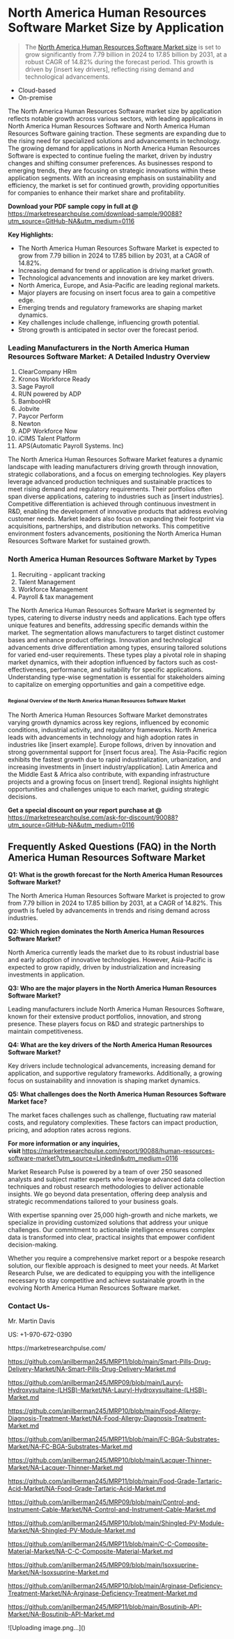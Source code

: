 <h1>North America Human Resources Software Market&nbsp;Size by Application</h1><blockquote><p>The <a href="https://marketresearchpulse.com/download-sample/90088?utm_source=GitHub-NA&amp;utm_medium=0116">North America Human Resources Software Market size</a> is set to grow significantly from 7.79 billion in 2024 to 17.85 billion by 2031, at a robust CAGR of 14.82% during the forecast period. This growth is driven by [insert key drivers], reflecting rising demand and technological advancements.</p></blockquote><ul><li>Cloud-based <li> On-premise</li></ul><p>The North America Human Resources Software market size by application reflects notable growth across various sectors, with leading applications in North America Human Resources Software and North America Human Resources Software gaining traction. These segments are expanding due to the rising need for specialized solutions and advancements in technology. The growing demand for applications in North America Human Resources Software is expected to continue fueling the market, driven by industry changes and shifting consumer preferences. As businesses respond to emerging trends, they are focusing on strategic innovations within these application segments. With an increasing emphasis on sustainability and efficiency, the market is set for continued growth, providing opportunities for companies to enhance their market share and profitability.</p><p><strong>Download your PDF sample copy in full at @ </strong><a href="https://marketresearchpulse.com/download-sample/90088?utm_source=GitHub-NA&amp;utm_medium=0116">https://marketresearchpulse.com/download-sample/90088?utm_source=GitHub-NA&amp;utm_medium=0116</a></p><p><strong>Key Highlights: </strong></p><ul><li>The North America Human Resources Software Market is expected to grow from 7.79 billion in 2024 to 17.85 billion by 2031, at a CAGR of 14.82%.</li><li>Increasing demand for trend or application is driving market growth.</li><li>Technological advancements and innovation are key market drivers.</li><li>North America, Europe, and Asia-Pacific are leading regional markets.</li><li>Major players are focusing on insert focus area to gain a competitive edge.</li><li>Emerging trends and regulatory frameworks are shaping market dynamics.</li><li>Key challenges include challenge, influencing growth potential.</li><li>Strong growth is anticipated in sector over the forecast period.</li></ul><h3>Leading Manufacturers in the North America Human Resources Software Market: A Detailed Industry Overview</h3><ol><li>ClearCompany HRm</li><li>Kronos Workforce Ready</li><li>Sage Payroll</li><li>RUN powered by ADP</li><li>BambooHR</li><li>Jobvite</li><li>Paycor Perform</li><li>Newton</li><li>ADP Workforce Now</li><li>iCIMS Talent Platform</li><li>APS(Automatic Payroll Systems. Inc)</li></ol><div class="flex max-w-full flex-col flex-grow"><div class="min-h-8 text-message flex w-full flex-col items-end gap-2 whitespace-normal break-words [.text-message+&amp;]:mt-5" dir="auto" data-message-author-role="assistant" data-message-id="fd8432e4-4910-450d-b182-61b7bfb0a01f" data-message-model-slug="gpt-4o"><div class="flex w-full flex-col gap-1 empty:hidden first:pt-[3px]"><div class="markdown prose w-full break-words dark:prose-invert light"><p>The North America Human Resources Software Market features a dynamic landscape with leading manufacturers driving growth through innovation, strategic collaborations, and a focus on emerging technologies. Key players leverage advanced production techniques and sustainable practices to meet rising demand and regulatory requirements. Their portfolios often span diverse applications, catering to industries such as [insert industries]. Competitive differentiation is achieved through continuous investment in R&amp;D, enabling the development of innovative products that address evolving customer needs. Market leaders also focus on expanding their footprint via acquisitions, partnerships, and distribution networks. This competitive environment fosters advancements, positioning the North America Human Resources Software Market for sustained growth.</p></div></div></div></div><h3>North America Human Resources Software Market by Types</h3><ol><li>Recruiting - applicant tracking <li> Talent Management <li> Workforce Management <li> Payroll & tax management</li></ol><div class="flex max-w-full flex-col flex-grow"><div class="min-h-8 text-message flex w-full flex-col items-end gap-2 whitespace-normal break-words [.text-message+&amp;]:mt-5" dir="auto" data-message-author-role="assistant" data-message-id="084470be-0bb7-4664-bddf-5156b4f41249" data-message-model-slug="gpt-4o-mini"><div class="flex w-full flex-col gap-1 empty:hidden first:pt-[3px]"><div class="markdown prose w-full break-words dark:prose-invert light"><p>The North America Human Resources Software Market is segmented by types, catering to diverse industry needs and applications. Each type offers unique features and benefits, addressing specific demands within the market. The segmentation allows manufacturers to target distinct customer bases and enhance product offerings. Innovation and technological advancements drive differentiation among types, ensuring tailored solutions for varied end-user requirements. These types play a pivotal role in shaping market dynamics, with their adoption influenced by factors such as cost-effectiveness, performance, and suitability for specific applications. Understanding type-wise segmentation is essential for stakeholders aiming to capitalize on emerging opportunities and gain a competitive edge.</p></div></div></div></div><h3><span style="font-size: 11px;">Regional Overview of the North America Human Resources Software Market</span></h3><div class="flex max-w-full flex-col flex-grow"><div class="min-h-8 text-message flex w-full flex-col items-end gap-2 whitespace-normal break-words [.text-message+&amp;]:mt-5" dir="auto" data-message-author-role="assistant" data-message-id="e9038762-ce64-4e30-91c9-9bd413514231" data-message-model-slug="gpt-4o-mini"><div class="flex w-full flex-col gap-1 empty:hidden first:pt-[3px]"><div class="markdown prose w-full break-words dark:prose-invert light"><p>The North America Human Resources Software Market demonstrates varying growth dynamics across key regions, influenced by economic conditions, industrial activity, and regulatory frameworks. North America leads with advancements in technology and high adoption rates in industries like [insert example]. Europe follows, driven by innovation and strong governmental support for [insert focus area]. The Asia-Pacific region exhibits the fastest growth due to rapid industrialization, urbanization, and increasing investments in [insert industry/application]. Latin America and the Middle East &amp; Africa also contribute, with expanding infrastructure projects and a growing focus on [insert trend]. Regional insights highlight opportunities and challenges unique to each market, guiding strategic decisions.</p></div></div></div></div><p><strong>Get a special discount on your report purchase at @ </strong><a href="https://marketresearchpulse.com/ask-for-discount/90088?utm_source=GitHub-NA&amp;utm_medium=0116">https://marketresearchpulse.com/ask-for-discount/90088?utm_source=GitHub-NA&amp;utm_medium=0116</a></p><h2>Frequently Asked Questions (FAQ) in the North America Human Resources Software Market</h2><p><strong>Q1: What is the growth forecast for the North America Human Resources Software Market?</strong></p><p>The North America Human Resources Software Market is projected to grow from 7.79 billion in 2024 to 17.85 billion by 2031, at a CAGR of 14.82%. This growth is fueled by advancements in trends and rising demand across industries.</p><p><strong>Q2: Which region dominates the North America Human Resources Software Market?</strong></p><p>North America currently leads the market due to its robust industrial base and early adoption of innovative technologies. However, Asia-Pacific is expected to grow rapidly, driven by industrialization and increasing investments in application.</p><p><strong>Q3: Who are the major players in the North America Human Resources Software Market?</strong></p><p>Leading manufacturers include North America Human Resources Software, known for their extensive product portfolios, innovation, and strong presence. These players focus on R&amp;D and strategic partnerships to maintain competitiveness.</p><p><strong>Q4: What are the key drivers of the North America Human Resources Software Market?</strong></p><p>Key drivers include technological advancements, increasing demand for application, and supportive regulatory frameworks. Additionally, a growing focus on sustainability and innovation is shaping market dynamics.</p><p><strong>Q5: What challenges does the North America Human Resources Software Market face?</strong></p><p>The market faces challenges such as challenge, fluctuating raw material costs, and regulatory complexities. These factors can impact production, pricing, and adoption rates across regions.</p><p><strong>For more information or any inquiries, visit&nbsp;</strong><a href="https://marketresearchpulse.com/report/90088/human-resources-software-market?utm_source=Linkedin&utm_medium=0116">https://marketresearchpulse.com/report/90088/human-resources-software-market?utm_source=Linkedin&utm_medium=0116</a></p><p>Market Research Pulse is powered by a team of over 250 seasoned analysts and subject matter experts who leverage advanced data collection techniques and robust research methodologies to deliver actionable insights. We go beyond data presentation, offering deep analysis and strategic recommendations tailored to your business goals.</p><p>With expertise spanning over 25,000 high-growth and niche markets, we specialize in providing customized solutions that address your unique challenges. Our commitment to actionable intelligence ensures complex data is transformed into clear, practical insights that empower confident decision-making.</p><p>Whether you require a comprehensive market report or a bespoke research solution, our flexible approach is designed to meet your needs. At Market Research Pulse, we are dedicated to equipping you with the intelligence necessary to stay competitive and achieve sustainable growth in the evolving North America Human Resources Software market.</p><h3><strong>Contact Us-</strong></h3><p>Mr. Martin Davis</p><p>US: +1-970-672-0390</p><p>https://marketresearchpulse.com/</p><p><a href="https://github.com/anilberman245/MRP11/blob/main/Smart-Pills-Drug-Delivery-Market/NA-Smart-Pills-Drug-Delivery-Market.md">https://github.com/anilberman245/MRP11/blob/main/Smart-Pills-Drug-Delivery-Market/NA-Smart-Pills-Drug-Delivery-Market.md</a></p><p><a href="https://github.com/anilberman245/MRP09/blob/main/Lauryl-Hydroxysultaine-(LHSB)-Market/NA-Lauryl-Hydroxysultaine-(LHSB)-Market.md">https://github.com/anilberman245/MRP09/blob/main/Lauryl-Hydroxysultaine-(LHSB)-Market/NA-Lauryl-Hydroxysultaine-(LHSB)-Market.md</a></p><p><a href="https://github.com/anilberman245/MRP10/blob/main/Food-Allergy-Diagnosis-Treatment-Market/NA-Food-Allergy-Diagnosis-Treatment-Market.md">https://github.com/anilberman245/MRP10/blob/main/Food-Allergy-Diagnosis-Treatment-Market/NA-Food-Allergy-Diagnosis-Treatment-Market.md</a></p><p><a href="https://github.com/anilberman245/MRP11/blob/main/FC-BGA-Substrates-Market/NA-FC-BGA-Substrates-Market.md">https://github.com/anilberman245/MRP11/blob/main/FC-BGA-Substrates-Market/NA-FC-BGA-Substrates-Market.md</a></p><p><a href="https://github.com/anilberman245/MRP10/blob/main/Lacquer-Thinner-Market/NA-Lacquer-Thinner-Market.md">https://github.com/anilberman245/MRP10/blob/main/Lacquer-Thinner-Market/NA-Lacquer-Thinner-Market.md</a></p><p><a href="https://github.com/anilberman245/MRP11/blob/main/Food-Grade-Tartaric-Acid-Market/NA-Food-Grade-Tartaric-Acid-Market.md">https://github.com/anilberman245/MRP11/blob/main/Food-Grade-Tartaric-Acid-Market/NA-Food-Grade-Tartaric-Acid-Market.md</a></p><p><a href="https://github.com/anilberman245/MRP09/blob/main/Control-and-Instrument-Cable-Market/NA-Control-and-Instrument-Cable-Market.md">https://github.com/anilberman245/MRP09/blob/main/Control-and-Instrument-Cable-Market/NA-Control-and-Instrument-Cable-Market.md</a></p><p><a href="https://github.com/anilberman245/MRP10/blob/main/Shingled-PV-Module-Market/NA-Shingled-PV-Module-Market.md">https://github.com/anilberman245/MRP10/blob/main/Shingled-PV-Module-Market/NA-Shingled-PV-Module-Market.md</a></p><p><a href="https://github.com/anilberman245/MRP11/blob/main/C-C-Composite-Material-Market/NA-C-C-Composite-Material-Market.md">https://github.com/anilberman245/MRP11/blob/main/C-C-Composite-Material-Market/NA-C-C-Composite-Material-Market.md</a></p><p><a href="https://github.com/anilberman245/MRP09/blob/main/Isoxsuprine-Market/NA-Isoxsuprine-Market.md">https://github.com/anilberman245/MRP09/blob/main/Isoxsuprine-Market/NA-Isoxsuprine-Market.md</a></p><p><a href="https://github.com/anilberman245/MRP10/blob/main/Arginase-Deficiency-Treatment-Market/NA-Arginase-Deficiency-Treatment-Market.md">https://github.com/anilberman245/MRP10/blob/main/Arginase-Deficiency-Treatment-Market/NA-Arginase-Deficiency-Treatment-Market.md</a></p><p><a href="https://github.com/anilberman245/MRP11/blob/main/Bosutinib-API-Market/NA-Bosutinib-API-Market.md">https://github.com/anilberman245/MRP11/blob/main/Bosutinib-API-Market/NA-Bosutinib-API-Market.md</a></p>
![Uploading image.png…]()
